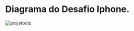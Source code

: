 # Diagrama do Desafio Iphone.

![projetodio](https://github.com/rgvbatera/projetoDIO_iphone/assets/123705642/7617d8e3-cdd3-4182-a14a-7b73ac98fba0)
 
